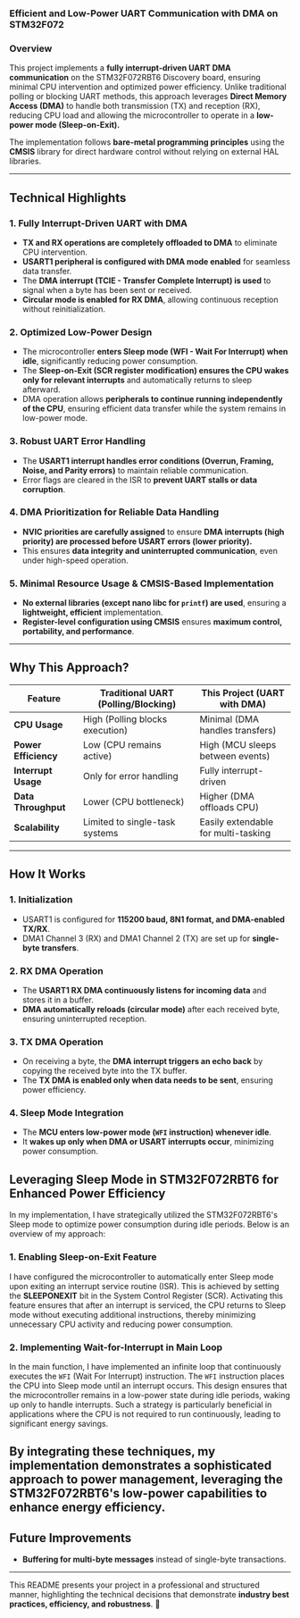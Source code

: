 ### **Efficient and Low-Power UART Communication with DMA on STM32F072**  

### **Overview**  
This project implements a **fully interrupt-driven UART DMA communication** on the STM32F072RBT6 Discovery board, ensuring minimal CPU intervention and optimized power efficiency. Unlike traditional polling or blocking UART methods, this approach leverages **Direct Memory Access (DMA)** to handle both transmission (TX) and reception (RX), reducing CPU load and allowing the microcontroller to operate in a **low-power mode (Sleep-on-Exit).**  

The implementation follows **bare-metal programming principles** using the **CMSIS** library for direct hardware control without relying on external HAL libraries.  

---

## **Technical Highlights**  

### **1. Fully Interrupt-Driven UART with DMA**  
- **TX and RX operations are completely offloaded to DMA** to eliminate CPU intervention.  
- **USART1 peripheral is configured with DMA mode enabled** for seamless data transfer.  
- The **DMA interrupt (TCIE - Transfer Complete Interrupt) is used** to signal when a byte has been sent or received.  
- **Circular mode is enabled for RX DMA**, allowing continuous reception without reinitialization.  

### **2. Optimized Low-Power Design**  
- The microcontroller **enters Sleep mode (WFI - Wait For Interrupt) when idle**, significantly reducing power consumption.  
- The **Sleep-on-Exit (SCR register modification) ensures the CPU wakes only for relevant interrupts** and automatically returns to sleep afterward.  
- DMA operation allows **peripherals to continue running independently of the CPU**, ensuring efficient data transfer while the system remains in low-power mode.  

### **3. Robust UART Error Handling**  
- The **USART1 interrupt handles error conditions (Overrun, Framing, Noise, and Parity errors)** to maintain reliable communication.  
- Error flags are cleared in the ISR to **prevent UART stalls or data corruption**.  

### **4. DMA Prioritization for Reliable Data Handling**  
- **NVIC priorities are carefully assigned** to ensure **DMA interrupts (high priority) are processed before USART errors (lower priority).**  
- This ensures **data integrity and uninterrupted communication**, even under high-speed operation.  

### **5. Minimal Resource Usage & CMSIS-Based Implementation**  
- **No external libraries (except nano libc for `printf`) are used**, ensuring a **lightweight, efficient** implementation.  
- **Register-level configuration using CMSIS** ensures **maximum control, portability, and performance**.  

---

## **Why This Approach?**  
| Feature | Traditional UART (Polling/Blocking) | This Project (UART with DMA) |  
|---------|----------------------------------|------------------------------|  
| **CPU Usage** | High (Polling blocks execution) | Minimal (DMA handles transfers) |  
| **Power Efficiency** | Low (CPU remains active) | High (MCU sleeps between events) |  
| **Interrupt Usage** | Only for error handling | Fully interrupt-driven |  
| **Data Throughput** | Lower (CPU bottleneck) | Higher (DMA offloads CPU) |  
| **Scalability** | Limited to single-task systems | Easily extendable for multi-tasking |  

---

## **How It Works**  
### **1. Initialization**  
- USART1 is configured for **115200 baud, 8N1 format, and DMA-enabled TX/RX**.  
- DMA1 Channel 3 (RX) and DMA1 Channel 2 (TX) are set up for **single-byte transfers**.  

### **2. RX DMA Operation**  
- The **USART1 RX DMA continuously listens for incoming data** and stores it in a buffer.  
- **DMA automatically reloads (circular mode)** after each received byte, ensuring uninterrupted reception.  

### **3. TX DMA Operation**  
- On receiving a byte, the **DMA interrupt triggers an echo back** by copying the received byte into the TX buffer.  
- The **TX DMA is enabled only when data needs to be sent**, ensuring power efficiency.  

### **4. Sleep Mode Integration**  
- The **MCU enters low-power mode (`WFI` instruction) whenever idle**.  
- It **wakes up only when DMA or USART interrupts occur**, minimizing power consumption.

## Leveraging Sleep Mode in STM32F072RBT6 for Enhanced Power Efficiency

In my implementation, I have strategically utilized the STM32F072RBT6's Sleep mode to optimize power consumption during idle periods. Below is an overview of my approach:

### 1. Enabling Sleep-on-Exit Feature

I have configured the microcontroller to automatically enter Sleep mode upon exiting an interrupt service routine (ISR). This is achieved by setting the **SLEEPONEXIT** bit in the System Control Register (SCR). Activating this feature ensures that after an interrupt is serviced, the CPU returns to Sleep mode without executing additional instructions, thereby minimizing unnecessary CPU activity and reducing power consumption. 

### 2. Implementing Wait-for-Interrupt in Main Loop

In the main function, I have implemented an infinite loop that continuously executes the `WFI` (Wait For Interrupt) instruction. The `WFI` instruction places the CPU into Sleep mode until an interrupt occurs. This design ensures that the microcontroller remains in a low-power state during idle periods, waking up only to handle interrupts. Such a strategy is particularly beneficial in applications where the CPU is not required to run continuously, leading to significant energy savings.

By integrating these techniques, my implementation demonstrates a sophisticated approach to power management, leveraging the STM32F072RBT6's low-power capabilities to enhance energy efficiency.
---

## **Future Improvements**  
- **Buffering for multi-byte messages** instead of single-byte transactions.  
---

This README presents your project in a professional and structured manner, highlighting the technical decisions that demonstrate **industry best practices, efficiency, and robustness**. 🚀
